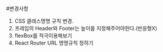 #변경사항
1. CSS 클래스명명 규칙 변경.
2. 프레임의 Header와 Footer는 높이를 지정해주어야한다.(반응형X)
3. flexBox를 적극이용해보기
4. React Router URL 명명규칙 정하기
